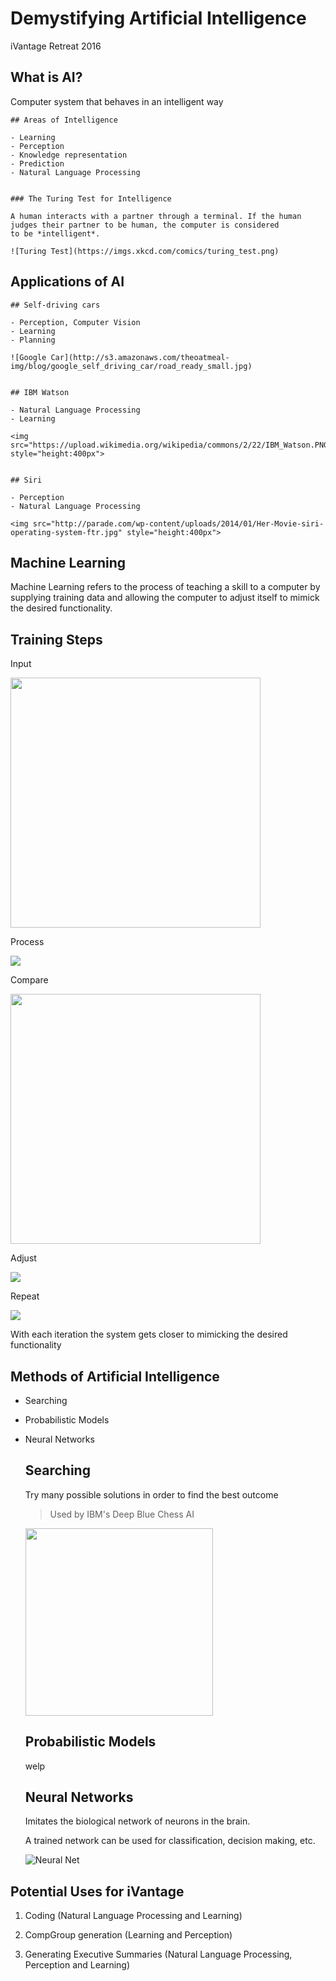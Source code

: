 # Demystifying Artificial Intelligence

iVantage Retreat 2016


## What is AI?

Computer system that behaves in an intelligent way


	## Areas of Intelligence

	- Learning
	- Perception
	- Knowledge representation
	- Prediction
	- Natural Language Processing


	### The Turing Test for Intelligence

	A human interacts with a partner through a terminal. If the human
	judges their partner to be human, the computer is considered
	to be *intelligent*.

	![Turing Test](https://imgs.xkcd.com/comics/turing_test.png)


## Applications of AI


	## Self-driving cars

	- Perception, Computer Vision
	- Learning
	- Planning

	![Google Car](http://s3.amazonaws.com/theoatmeal-img/blog/google_self_driving_car/road_ready_small.jpg)


	## IBM Watson

	- Natural Language Processing
	- Learning

	<img src="https://upload.wikimedia.org/wikipedia/commons/2/22/IBM_Watson.PNG" style="height:400px">


	## Siri

	- Perception
	- Natural Language Processing

	<img src="http://parade.com/wp-content/uploads/2014/01/Her-Movie-siri-operating-system-ftr.jpg" style="height:400px">


##  Machine Learning

Machine Learning refers to the process of teaching a skill to a computer by supplying training data and allowing the computer to adjust itself to mimick the desired functionality.


## Training Steps


Input

<img src="http://orig03.deviantart.net/af44/f/2013/105/f/b/kirby_eating_chips_by_poyquinn-d61vqou.png" style="height:400px">


Process

<img src="https://media.giphy.com/media/yCsE8NroXh36o/giphy.gif">


Compare 

<img src="http://www.wpaperhd.com/uploads/cache/2341646345/batman-v-superman-movie-poster-m7OG-850x575-MT-78.jpg" style="height:400px">


Adjust

<img src="http://www.firstshowing.net/img/ironman-rocketboot-const.jpg">


Repeat

<img src="https://cdn4.iconfinder.com/data/icons/defaulticon/icons/png/256x256/media-repeat.png">


With each iteration the system gets closer to mimicking the desired functionality


## Methods of Artificial Intelligence

- Searching
- Probabilistic Models
- Neural Networks


	## Searching

	Try many possible solutions in order to find the best outcome

	> Used by IBM's Deep Blue Chess AI

	<img src="http://www.ics.uci.edu/~pazzani/chess.gif" style="height:300px">


	## Probabilistic Models

	welp


	## Neural Networks

	Imitates the biological network of neurons in the brain.

	A trained network can be used for classification, decision making, etc.

	![Neural Net](http://cs231n.github.io/assets/nn1/neural_net.jpeg)



## Potential Uses for iVantage

1. Coding (Natural Language Processing and Learning)

2. CompGroup generation (Learning and Perception)

3. Generating Executive Summaries (Natural Language Processing, Perception and Learning)
